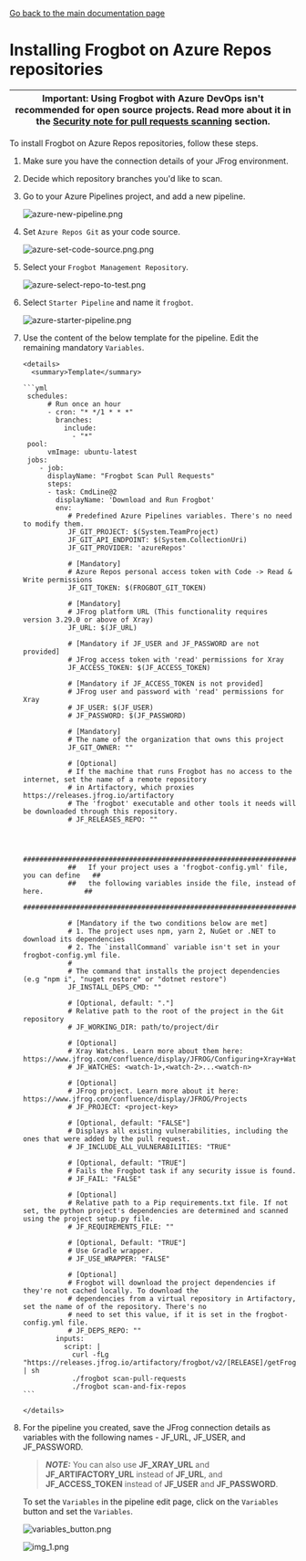 [Go back to the main documentation page](https://github.com/jfrog/frogbot)

# Installing Frogbot on Azure Repos repositories

| Important: Using Frogbot with Azure DevOps isn't recommended for open source projects. Read more about it in the [Security note for pull requests scanning](../README.md#-security-note-for-pull-requests-scanning) section. |
| -------------------------------------------------------------------------------------------------------------------------------------------------------------------------------------------------------------------- |

To install Frogbot on Azure Repos repositories, follow these steps.

1. Make sure you have the connection details of your JFrog environment.

2. Decide which repository branches you'd like to scan.

3. Go to your Azure Pipelines project, and add a new pipeline.

   ![azure-new-pipeline.png](../images/azure-new-pipeline.png)

4. Set `Azure Repos Git` as your code source.

   ![azure-set-code-source.png.png](../images/azure-set-code-source.png)

5. Select your `Frogbot Management Repository`.

   ![azure-select-repo-to-test.png](../images/azure-select-repo-to-test.png)

6. Select `Starter Pipeline` and name it `frogbot`.

   ![azure-starter-pipeline.png](../images/azure-starter-pipeline.png)

7. Use the content of the below template for the pipeline. Edit the remaining mandatory `Variables`.

       <details>
         <summary>Template</summary>

       ```yml
        schedules:
             # Run once an hour
             - cron: "* */1 * * *"
               branches: 
                 include: 
                   - "*"
        pool:
             vmImage: ubuntu-latest
        jobs:
           - job:
             displayName: "Frogbot Scan Pull Requests"
             steps:
             - task: CmdLine@2
               displayName: 'Download and Run Frogbot'
               env:
                  # Predefined Azure Pipelines variables. There's no need to modify them.
                  JF_GIT_PROJECT: $(System.TeamProject)
                  JF_GIT_API_ENDPOINT: $(System.CollectionUri)
                  JF_GIT_PROVIDER: 'azureRepos'
      
                  # [Mandatory]
                  # Azure Repos personal access token with Code -> Read & Write permissions
                  JF_GIT_TOKEN: $(FROGBOT_GIT_TOKEN)
   
                  # [Mandatory]
                  # JFrog platform URL (This functionality requires version 3.29.0 or above of Xray)
                  JF_URL: $(JF_URL)
   
                  # [Mandatory if JF_USER and JF_PASSWORD are not provided]
                  # JFrog access token with 'read' permissions for Xray
                  JF_ACCESS_TOKEN: $(JF_ACCESS_TOKEN)
   
                  # [Mandatory if JF_ACCESS_TOKEN is not provided]
                  # JFrog user and password with 'read' permissions for Xray
                  # JF_USER: $(JF_USER)
                  # JF_PASSWORD: $(JF_PASSWORD)
   
                  # [Mandatory]
                  # The name of the organization that owns this project
                  JF_GIT_OWNER: ""
   
                  # [Optional]
                  # If the machine that runs Frogbot has no access to the internet, set the name of a remote repository 
                  # in Artifactory, which proxies https://releases.jfrog.io/artifactory
                  # The 'frogbot' executable and other tools it needs will be downloaded through this repository.
                  # JF_RELEASES_REPO: ""
   
   
     
                  ##########################################################################
                  ##   If your project uses a 'frogbot-config.yml' file, you can define   ##
                  ##   the following variables inside the file, instead of here.          ##
                  ##########################################################################

                  # [Mandatory if the two conditions below are met]
                  # 1. The project uses npm, yarn 2, NuGet or .NET to download its dependencies
                  # 2. The `installCommand` variable isn't set in your frogbot-config.yml file.
                  #
                  # The command that installs the project dependencies (e.g "npm i", "nuget restore" or "dotnet restore")
                  JF_INSTALL_DEPS_CMD: ""

                  # [Optional, default: "."]
                  # Relative path to the root of the project in the Git repository
                  # JF_WORKING_DIR: path/to/project/dir
               
                  # [Optional]
                  # Xray Watches. Learn more about them here: https://www.jfrog.com/confluence/display/JFROG/Configuring+Xray+Watches
                  # JF_WATCHES: <watch-1>,<watch-2>...<watch-n>
               
                  # [Optional]
                  # JFrog project. Learn more about it here: https://www.jfrog.com/confluence/display/JFROG/Projects
                  # JF_PROJECT: <project-key>
               
                  # [Optional, default: "FALSE"]
                  # Displays all existing vulnerabilities, including the ones that were added by the pull request.
                  # JF_INCLUDE_ALL_VULNERABILITIES: "TRUE"
               
                  # [Optional, default: "TRUE"]
                  # Fails the Frogbot task if any security issue is found.
                  # JF_FAIL: "FALSE"

                  # [Optional]
                  # Relative path to a Pip requirements.txt file. If not set, the python project's dependencies are determined and scanned using the project setup.py file.
                  # JF_REQUIREMENTS_FILE: ""
      
                  # [Optional, Default: "TRUE"]
                  # Use Gradle wrapper.
                  # JF_USE_WRAPPER: "FALSE"

                  # [Optional]
                  # Frogbot will download the project dependencies if they're not cached locally. To download the
                  # dependencies from a virtual repository in Artifactory, set the name of of the repository. There's no
                  # need to set this value, if it is set in the frogbot-config.yml file.
                  # JF_DEPS_REPO: ""   
               inputs:
                 script: |
                   curl -fLg "https://releases.jfrog.io/artifactory/frogbot/v2/[RELEASE]/getFrogbot.sh" | sh
                   ./frogbot scan-pull-requests
                   ./frogbot scan-and-fix-repos
       ```

       </details>

8. For the pipeline you created, save the JFrog connection details as variables with the following names - JF_URL, JF_USER, and JF_PASSWORD.

   > **_NOTE:_** You can also use **JF_XRAY_URL** and **JF_ARTIFACTORY_URL** instead of **JF_URL**, and **JF_ACCESS_TOKEN**
   > instead of **JF_USER** and **JF_PASSWORD**.

   To set the `Variables` in the pipeline edit page, click on the `Variables` button and set the `Variables`.

   ![variables_button.png](../images/azure-variables-button.png)

   ![img_1.png](../images/azure-new-variable.png)
